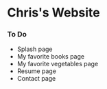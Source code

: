# Chris's Website

### To Do

* Splash page
* My favorite books page
* My favorite vegetables page
* Resume page
* Contact page
